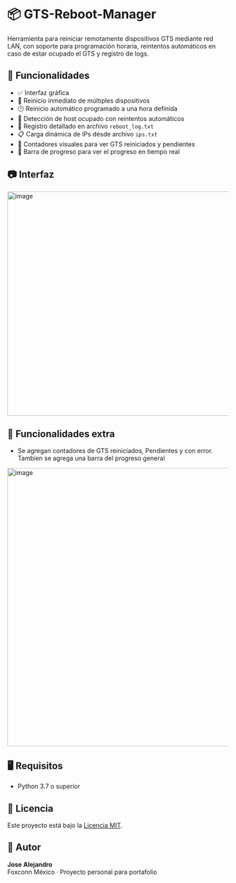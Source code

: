 # 📦 GTS-Reboot-Manager

Herramienta para reiniciar remotamente dispositivos GTS mediante red LAN, con soporte para programación horaria, reintentos automáticos en caso de estar ocupado el GTS y registro de logs.

## 🚀 Funcionalidades

- ✅ Interfaz gráfica
- 🔁 Reinicio inmediato de múltiples dispositivos
- 🕒 Reinicio automático programado a una hora definida
- 🧠 Detección de host ocupado con reintentos automáticos
- 📁 Registro detallado en archivo `reboot_log.txt`
- 📋 Carga dinámica de IPs desde archivo `ips.txt`
- 📁 Contadores visuales para ver GTS reiniciados y pendientes
- 📁 Barra de progreso para ver el progreso en tiempo real

## 📷 Interfaz

  <img width="1187" height="510" alt="image" src="https://github.com/user-attachments/assets/8e715112-8c88-4897-a43e-02b844e7b9b1" />

  ## 🚀 Funcionalidades extra
  -  Se agregan contadores de GTS reiniciados, Pendientes y con error. Tambien se agrega una barra del progreso general

  <img width="1024" height="633" alt="image" src="https://github.com/user-attachments/assets/63b3aba8-80c0-45da-9a49-fbe09765efec" />


## 🖥️ Requisitos

- Python 3.7 o superior

## 📝 Licencia

Este proyecto está bajo la [Licencia MIT](LICENSE).

## 🙋 Autor

**Jose Alejandro**  
Foxconn México · Proyecto personal para portafolio
